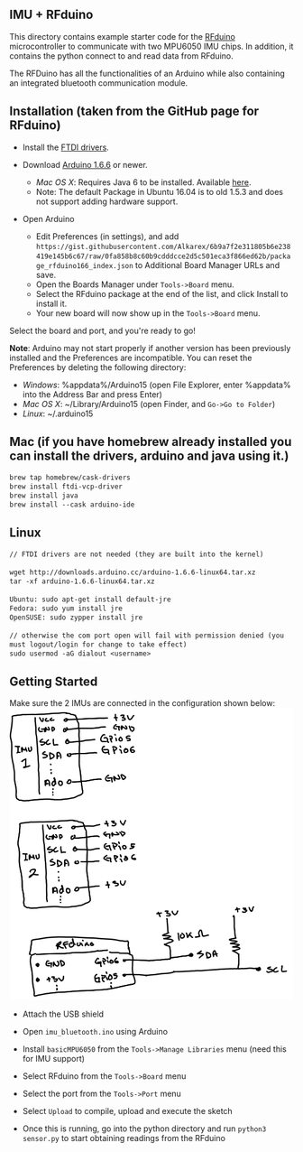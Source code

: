 ## IMU + RFduino

This directory contains example starter code for the [RFduino](https://github.com/RFduino/RFduino) microcontroller to communicate with two MPU6050 IMU chips. In addition, it contains the python connect to and read data from RFduino.

The RFDuino has all the functionalities of an Arduino while also containing an integrated bluetooth communication module.

## Installation (taken from the GitHub page for RFduino)

* Install the [FTDI drivers](http://www.ftdichip.com/Drivers/VCP.htm).

* Download [Arduino 1.6.6](http://arduino.cc/en/Main/Software) or newer.
  * _Mac OS X_: Requires Java 6 to be installed. Available [here](https://support.apple.com/kb/DL1572?locale=en_US).
  * Note: The default Package in Ubuntu 16.04 is to old 1.5.3 and does not support adding hardware support.

* Open Arduino
  * Edit Preferences (in settings), and add ```https://gist.githubusercontent.com/Alkarex/6b9a7f2e311805b6e238419e145b6c67/raw/0fa858b8c60b9cdddcce2d5c501eca3f866ed62b/package_rfduino166_index.json``` to Additional Board Manager URLs and save.
  * Open the Boards Manager under ```Tools->Board``` menu.
  * Select the RFduino package at the end of the list, and click Install to install it.
  * Your new board will now show up in the ```Tools->Board``` menu.

Select the board and port, and you're ready to go!

<strong>Note</strong>: Arduino may not start properly if another version has been previously installed and the Preferences are incompatible.  You can reset the Preferences by deleting the following directory:
* _Windows_: %appdata%/Arduino15 (open File Explorer, enter %appdata% into the Address Bar and press Enter)
* _Mac OS X_: ~/Library/Arduino15 (open Finder, and ```Go->Go to Folder```)
* _Linux_: ~/.arduino15

## Mac (if you have homebrew already installed you can install the drivers, arduino and java using it.)
```
brew tap homebrew/cask-drivers
brew install ftdi-vcp-driver
brew install java
brew install --cask arduino-ide
```
## Linux

```
// FTDI drivers are not needed (they are built into the kernel)

wget http://downloads.arduino.cc/arduino-1.6.6-linux64.tar.xz
tar -xf arduino-1.6.6-linux64.tar.xz

Ubuntu: sudo apt-get install default-jre
Fedora: sudo yum install jre
OpenSUSE: sudo zypper install jre

// otherwise the com port open will fail with permission denied (you must logout/login for change to take effect)
sudo usermod -aG dialout <username>
```


## Getting Started
Make sure the 2 IMUs are connected in the configuration shown below:
![circuit-diagram](diagram.png)

* Attach the USB shield

* Open ```imu_bluetooth.ino``` using Arduino

* Install ```basicMPU6050``` from the ```Tools->Manage Libraries``` menu (need this for IMU support)

* Select RFduino from the ```Tools->Board``` menu

* Select the port from the ```Tools->Port``` menu

* Select ```Upload``` to compile, upload and execute the sketch

* Once this is running, go into the python directory and run ```python3 sensor.py``` to start obtaining readings from the RFduino
